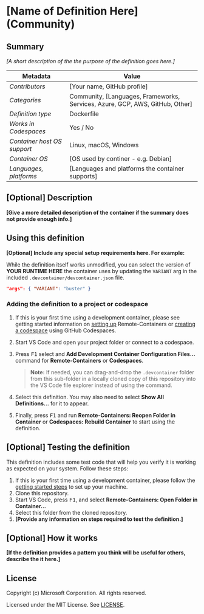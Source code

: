 # [Name of Definition Here] (Community)

## Summary

*[A short description of the the purpose of the definition goes here.]*

| Metadata                    | Value                                                                        |
|---------------------------- | -----------------------------------------------------------------------------|
| *Contributors*              | [Your name, GitHub profile]                                                  |
| *Categories*                | Community, [Languages, Frameworks, Services, Azure, GCP, AWS, GitHub, Other] |
| *Definition type*           | Dockerfile                                                                   |
| *Works in Codespaces*       | Yes / No                                                                     |
| *Container host OS support* | Linux, macOS, Windows                                                        |
| *Container OS*              | [OS used by continer - e.g. Debian]                                          |
| *Languages, platforms*      | [Languages and platforms the container supports]                             |

## [Optional] Description

**[Give a more detailed description of the container if the summary does not provide enough info.]**

## Using this definition

**[Optional] Include any special setup requirements here. For example:**

While the definition itself works unmodified, you can select the version of **YOUR RUNTIME HERE** the container uses by updating the `VARIANT` arg in the included `.devcontainer/devcontainer.json` file.

```json
"args": { "VARIANT": "buster" }
```

### Adding the definition to a project or codespace

1. If this is your first time using a development container, please see getting started information on [setting up](https://aka.ms/vscode-remote/containers/getting-started) Remote-Containers or [creating a codespace](https://aka.ms/ghcs-open-codespace) using GitHub Codespaces.

2. Start VS Code and open your project folder or connect to a codespace.

3. Press <kbd>F1</kbd> select and **Add Development Container Configuration Files...** command for **Remote-Containers** or **Codespaces**.

   > **Note:** If needed, you can drag-and-drop the `.devcontainer` folder from this sub-folder in a locally cloned copy of this repository into the VS Code file explorer instead of using the command.

4. Select this definition. You may also need to select **Show All Definitions...** for it to appear.

5. Finally, press <kbd>F1</kbd> and run **Remote-Containers: Reopen Folder in Container** or **Codespaces: Rebuild Container** to start using the definition.

## [Optional] Testing the definition

This definition includes some test code that will help you verify it is working as expected on your system. Follow these steps:

1. If this is your first time using a development container, please follow the [getting started steps](https://aka.ms/vscode-remote/containers/getting-started) to set up your machine.
2. Clone this repository.
3. Start VS Code, press <kbd>F1</kbd>, and select **Remote-Containers: Open Folder in Container...**
4. Select this folder from the cloned repository.
5. **[Provide any information on steps required to test the definition.]**

## [Optional] How it works

**[If the definition provides a pattern you think will be useful for others, describe the it here.]**

## License

Copyright (c) Microsoft Corporation. All rights reserved.

Licensed under the MIT License. See [LICENSE](https://github.com/Microsoft/vscode-dev-containers/blob/master/LICENSE).